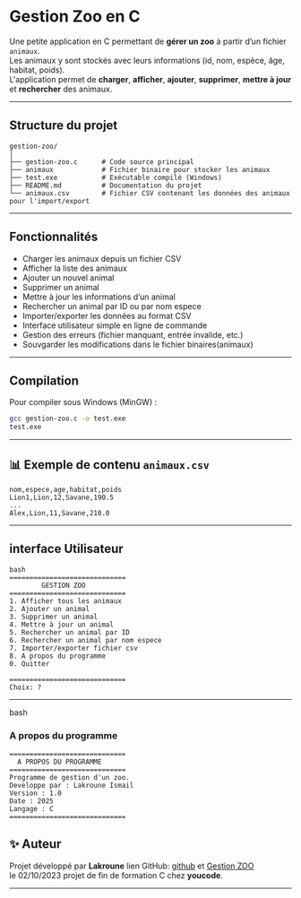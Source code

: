 # Gestion Zoo en C

Une petite application en C permettant de **gérer un zoo** à partir d’un fichier `animaux`.  
Les animaux y sont stockés avec leurs informations (id, nom, espèce, âge, habitat, poids).  
L'application permet de **charger**, **afficher**, **ajouter**, **supprimer**, **mettre à jour** et **rechercher** des animaux.


---

## Structure du projet

```
gestion-zoo/
│
├── gestion-zoo.c      # Code source principal
├── animaux            # Fichier binaire pour stocker les animaux
├── test.exe           # Exécutable compilé (Windows)
├── README.md          # Documentation du projet
└── animaux.csv        # Fichier CSV contenant les données des animaux pour l'import/export
```

---

## Fonctionnalités

- Charger les animaux depuis un fichier CSV  
- Afficher la liste des animaux  
- Ajouter un nouvel animal  
- Supprimer un animal  
- Mettre à jour les informations d’un animal
- Rechercher un animal par ID ou par nom espece
- Importer/exporter les données au format CSV
- Interface utilisateur simple en ligne de commande
- Gestion des erreurs (fichier manquant, entrée invalide, etc.)
- Souvgarder les modifications dans le fichier binaires(animaux)


---

## Compilation

Pour compiler sous Windows (MinGW) :
```bash
gcc gestion-zoo.c -o test.exe
test.exe
```

---

## 📊 Exemple de contenu `animaux.csv`

```csv
nom,espece,age,habitat,poids
Lion1,Lion,12,Savane,190.5
...
Alex,Lion,11,Savane,210.0
```
---
## interface Utilisateur

``` 
bash
=============================
        GESTION ZOO             
=============================
1. Afficher tous les animaux
2. Ajouter un animal
3. Supprimer un animal
4. Mettre à jour un animal
5. Rechercher un animal par ID
6. Rechercher un animal par nom espece
7. Importer/exporter fichier csv
8. A propos du programme
0. Quitter

=============================
Choix: ?
```

---
bash
### A propos du programme
```
=============================
  A PROPOS DU PROGRAMME
=============================
Programme de gestion d'un zoo.
Developpe par : Lakroune Ismail
Version : 1.0
Date : 2025
Langage : C
=============================
```

## ✨ Auteur
Projet développé par **Lakroune** lien GitHub: [github](https://github.com/Lakroune) et [Gestion ZOO](https://github.com/lakroune/application-console-gerer-un-zoo)    
le 02/10/2023   projet de fin de formation C chez **youcode**.

---
